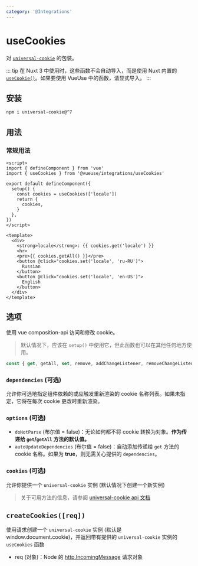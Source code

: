 ```yaml
---
category: '@Integrations'
---
```


# useCookies

对 [`universal-cookie`](https://www.npmjs.com/package/universal-cookie) 的包装。

::: tip
在 Nuxt 3 中使用时，这些函数不会自动导入，而是使用 Nuxt 内置的 [`useCookie()`](https://v3.nuxtjs.org/api/composables/use-cookie)。如果要使用 VueUse 中的函数，请显式导入。
:::

## 安装

```bash
npm i universal-cookie@^7
```

## 用法

### 常规用法

```vue
<script>
import { defineComponent } from 'vue'
import { useCookies } from '@vueuse/integrations/useCookies'

export default defineComponent({
  setup() {
    const cookies = useCookies(['locale'])
    return {
      cookies,
    }
  },
})
</script>

<template>
  <div>
    <strong>locale</strong>: {{ cookies.get('locale') }}
    <hr>
    <pre>{{ cookies.getAll() }}</pre>
    <button @click="cookies.set('locale', 'ru-RU')">
      Russian
    </button>
    <button @click="cookies.set('locale', 'en-US')">
      English
    </button>
  </div>
</template>
```

## 选项

使用 vue composition-api 访问和修改 cookie。

> 默认情况下，应该在 `setup()` 中使用它，但此函数也可以在其他任何地方使用。

```ts
const { get, getAll, set, remove, addChangeListener, removeChangeListener } = useCookies(['cookie-name'], { doNotParse: false, autoUpdateDependencies: false })
```

### `dependencies` (可选)

允许你可选地指定组件依赖的或应触发重新渲染的 cookie 名称列表。如果未指定，它将在每次 cookie 更改时重新渲染。

### `options` (可选)

- `doNotParse` (布尔值 = false)：无论如何都不将 cookie 转换为对象。**作为传递给 `get`/`getAll` 方法的默认值。**
- `autoUpdateDependencies` (布尔值 = false)：自动添加传递给 `get` 方法的 cookie 名称。如果为 **true**，则无需关心提供的 `dependencies`。

### `cookies` (可选)

允许你提供一个 `universal-cookie` 实例 (默认情况下创建一个新实例)

> 关于可用方法的信息，请参阅 [universal-cookie api 文档](https://www.npmjs.com/package/universal-cookie#api---cookies-class)

## `createCookies([req])`

使用请求创建一个 `universal-cookie` 实例 (默认是 window.document.cookie)，并返回带有提供的 `universal-cookie` 实例的 `useCookies` 函数

- req (对象)：Node 的 [http.IncomingMessage](https://nodejs.org/api/http.html#http_class_http_incomingmessage) 请求对象
